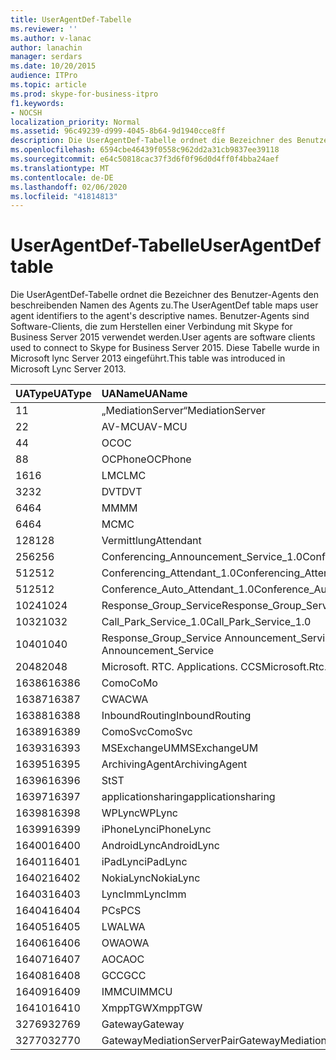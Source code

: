 ```yaml
---
title: UserAgentDef-Tabelle
ms.reviewer: ''
ms.author: v-lanac
author: lanachin
manager: serdars
ms.date: 10/20/2015
audience: ITPro
ms.topic: article
ms.prod: skype-for-business-itpro
f1.keywords:
- NOCSH
localization_priority: Normal
ms.assetid: 96c49239-d999-4045-8b64-9d1940cce8ff
description: Die UserAgentDef-Tabelle ordnet die Bezeichner des Benutzer-Agents den beschreibenden Namen des Agents zu. Benutzer-Agents sind Software-Clients, die zum Herstellen einer Verbindung mit Skype for Business Server 2015 verwendet werden. Diese Tabelle wurde in Microsoft lync Server 2013 eingeführt.
ms.openlocfilehash: 6594cbe46439f0558c962dd2a31cb9837ee39118
ms.sourcegitcommit: e64c50818cac37f3d6f0f96d0d4ff0f4bba24aef
ms.translationtype: MT
ms.contentlocale: de-DE
ms.lasthandoff: 02/06/2020
ms.locfileid: "41814813"
---
```

# <a name="useragentdef-table"></a><span data-ttu-id="06156-105">UserAgentDef-Tabelle</span><span class="sxs-lookup"><span data-stu-id="06156-105">UserAgentDef table</span></span>
 
<span data-ttu-id="06156-106">Die UserAgentDef-Tabelle ordnet die Bezeichner des Benutzer-Agents den beschreibenden Namen des Agents zu.</span><span class="sxs-lookup"><span data-stu-id="06156-106">The UserAgentDef table maps user agent identifiers to the agent's descriptive names.</span></span> <span data-ttu-id="06156-107">Benutzer-Agents sind Software-Clients, die zum Herstellen einer Verbindung mit Skype for Business Server 2015 verwendet werden.</span><span class="sxs-lookup"><span data-stu-id="06156-107">User agents are software clients used to connect to Skype for Business Server 2015.</span></span> <span data-ttu-id="06156-108">Diese Tabelle wurde in Microsoft lync Server 2013 eingeführt.</span><span class="sxs-lookup"><span data-stu-id="06156-108">This table was introduced in Microsoft Lync Server 2013.</span></span>
  
|<span data-ttu-id="06156-109">**UAType**</span><span class="sxs-lookup"><span data-stu-id="06156-109">**UAType**</span></span>|<span data-ttu-id="06156-110">**UAName**</span><span class="sxs-lookup"><span data-stu-id="06156-110">**UAName**</span></span>|<span data-ttu-id="06156-111">**UACategory**</span><span class="sxs-lookup"><span data-stu-id="06156-111">**UACategory**</span></span>|
|:-----|:-----|:-----|
|<span data-ttu-id="06156-112">1</span><span class="sxs-lookup"><span data-stu-id="06156-112">1</span></span>  <br/> |<span data-ttu-id="06156-113">„MediationServer“</span><span class="sxs-lookup"><span data-stu-id="06156-113">MediationServer</span></span>  <br/> |<span data-ttu-id="06156-114">„MediationServer“</span><span class="sxs-lookup"><span data-stu-id="06156-114">MediationServer</span></span>  <br/> |
|<span data-ttu-id="06156-115">2</span><span class="sxs-lookup"><span data-stu-id="06156-115">2</span></span>  <br/> |<span data-ttu-id="06156-116">AV-MCU</span><span class="sxs-lookup"><span data-stu-id="06156-116">AV-MCU</span></span>  <br/> |<span data-ttu-id="06156-117">AV-MCU</span><span class="sxs-lookup"><span data-stu-id="06156-117">AV-MCU</span></span>  <br/> |
|<span data-ttu-id="06156-118">4</span><span class="sxs-lookup"><span data-stu-id="06156-118">4</span></span>  <br/> |<span data-ttu-id="06156-119">OC</span><span class="sxs-lookup"><span data-stu-id="06156-119">OC</span></span>  <br/> |<span data-ttu-id="06156-120">OC</span><span class="sxs-lookup"><span data-stu-id="06156-120">OC</span></span>  <br/> |
|<span data-ttu-id="06156-121">8</span><span class="sxs-lookup"><span data-stu-id="06156-121">8</span></span>  <br/> |<span data-ttu-id="06156-122">OCPhone</span><span class="sxs-lookup"><span data-stu-id="06156-122">OCPhone</span></span>  <br/> |<span data-ttu-id="06156-123">OCPhone</span><span class="sxs-lookup"><span data-stu-id="06156-123">OCPhone</span></span>  <br/> |
|<span data-ttu-id="06156-124">16</span><span class="sxs-lookup"><span data-stu-id="06156-124">16</span></span>  <br/> |<span data-ttu-id="06156-125">LMC</span><span class="sxs-lookup"><span data-stu-id="06156-125">LMC</span></span>  <br/> |<span data-ttu-id="06156-126">LMC</span><span class="sxs-lookup"><span data-stu-id="06156-126">LMC</span></span>  <br/> |
|<span data-ttu-id="06156-127">32</span><span class="sxs-lookup"><span data-stu-id="06156-127">32</span></span>  <br/> |<span data-ttu-id="06156-128">DVT</span><span class="sxs-lookup"><span data-stu-id="06156-128">DVT</span></span>  <br/> |<span data-ttu-id="06156-129">DVT</span><span class="sxs-lookup"><span data-stu-id="06156-129">DVT</span></span>  <br/> |
|<span data-ttu-id="06156-130">64</span><span class="sxs-lookup"><span data-stu-id="06156-130">64</span></span>  <br/> |<span data-ttu-id="06156-131">MM</span><span class="sxs-lookup"><span data-stu-id="06156-131">MM</span></span>  <br/> |<span data-ttu-id="06156-132">MM</span><span class="sxs-lookup"><span data-stu-id="06156-132">MM</span></span>  <br/> |
|<span data-ttu-id="06156-133">64</span><span class="sxs-lookup"><span data-stu-id="06156-133">64</span></span>  <br/> |<span data-ttu-id="06156-134">MC</span><span class="sxs-lookup"><span data-stu-id="06156-134">MC</span></span>  <br/> |<span data-ttu-id="06156-135">MM</span><span class="sxs-lookup"><span data-stu-id="06156-135">MM</span></span>  <br/> |
|<span data-ttu-id="06156-136">128</span><span class="sxs-lookup"><span data-stu-id="06156-136">128</span></span>  <br/> |<span data-ttu-id="06156-137">Vermittlung</span><span class="sxs-lookup"><span data-stu-id="06156-137">Attendant</span></span>  <br/> |<span data-ttu-id="06156-138">Vermittlung</span><span class="sxs-lookup"><span data-stu-id="06156-138">Attendant</span></span>  <br/> |
|<span data-ttu-id="06156-139">256</span><span class="sxs-lookup"><span data-stu-id="06156-139">256</span></span>  <br/> |<span data-ttu-id="06156-140">Conferencing_Announcement_Service_1.0</span><span class="sxs-lookup"><span data-stu-id="06156-140">Conferencing_Announcement_Service_1.0</span></span>  <br/> |<span data-ttu-id="06156-141">CAS</span><span class="sxs-lookup"><span data-stu-id="06156-141">CAS</span></span>  <br/> |
|<span data-ttu-id="06156-142">512</span><span class="sxs-lookup"><span data-stu-id="06156-142">512</span></span>  <br/> |<span data-ttu-id="06156-143">Conferencing_Attendant_1.0</span><span class="sxs-lookup"><span data-stu-id="06156-143">Conferencing_Attendant_1.0</span></span>  <br/> |<span data-ttu-id="06156-144">CAA</span><span class="sxs-lookup"><span data-stu-id="06156-144">CAA</span></span>  <br/> |
|<span data-ttu-id="06156-145">512</span><span class="sxs-lookup"><span data-stu-id="06156-145">512</span></span>  <br/> |<span data-ttu-id="06156-146">Conference_Auto_Attendant_1.0</span><span class="sxs-lookup"><span data-stu-id="06156-146">Conference_Auto_Attendant_1.0</span></span>  <br/> |<span data-ttu-id="06156-147">CAA</span><span class="sxs-lookup"><span data-stu-id="06156-147">CAA</span></span>  <br/> |
|<span data-ttu-id="06156-148">1024</span><span class="sxs-lookup"><span data-stu-id="06156-148">1024</span></span>  <br/> |<span data-ttu-id="06156-149">Response_Group_Service</span><span class="sxs-lookup"><span data-stu-id="06156-149">Response_Group_Service</span></span>  <br/> |<span data-ttu-id="06156-150">RGS</span><span class="sxs-lookup"><span data-stu-id="06156-150">RGS</span></span>  <br/> |
|<span data-ttu-id="06156-151">1032</span><span class="sxs-lookup"><span data-stu-id="06156-151">1032</span></span>  <br/> |<span data-ttu-id="06156-152">Call_Park_Service_1.0</span><span class="sxs-lookup"><span data-stu-id="06156-152">Call_Park_Service_1.0</span></span>  <br/> |<span data-ttu-id="06156-153">CPS</span><span class="sxs-lookup"><span data-stu-id="06156-153">CPS</span></span>  <br/> |
|<span data-ttu-id="06156-154">1040</span><span class="sxs-lookup"><span data-stu-id="06156-154">1040</span></span>  <br/> |<span data-ttu-id="06156-155">Response_Group_Service Announcement_Service</span><span class="sxs-lookup"><span data-stu-id="06156-155">Response_Group_Service Announcement_Service</span></span>  <br/> |<span data-ttu-id="06156-156">Als</span><span class="sxs-lookup"><span data-stu-id="06156-156">AS</span></span>  <br/> |
|<span data-ttu-id="06156-157">2048</span><span class="sxs-lookup"><span data-stu-id="06156-157">2048</span></span>  <br/> |<span data-ttu-id="06156-158">Microsoft. RTC. Applications. CCS</span><span class="sxs-lookup"><span data-stu-id="06156-158">Microsoft.Rtc.Applications.Ccs</span></span>  <br/> |<span data-ttu-id="06156-159">CCS</span><span class="sxs-lookup"><span data-stu-id="06156-159">CCS</span></span>  <br/> |
|<span data-ttu-id="06156-160">16386</span><span class="sxs-lookup"><span data-stu-id="06156-160">16386</span></span>  <br/> |<span data-ttu-id="06156-161">Como</span><span class="sxs-lookup"><span data-stu-id="06156-161">CoMo</span></span>  <br/> |<span data-ttu-id="06156-162">Como</span><span class="sxs-lookup"><span data-stu-id="06156-162">CoMo</span></span>  <br/> |
|<span data-ttu-id="06156-163">16387</span><span class="sxs-lookup"><span data-stu-id="06156-163">16387</span></span>  <br/> |<span data-ttu-id="06156-164">CWA</span><span class="sxs-lookup"><span data-stu-id="06156-164">CWA</span></span>  <br/> |<span data-ttu-id="06156-165">CWA</span><span class="sxs-lookup"><span data-stu-id="06156-165">CWA</span></span>  <br/> |
|<span data-ttu-id="06156-166">16388</span><span class="sxs-lookup"><span data-stu-id="06156-166">16388</span></span>  <br/> |<span data-ttu-id="06156-167">InboundRouting</span><span class="sxs-lookup"><span data-stu-id="06156-167">InboundRouting</span></span>  <br/> |<span data-ttu-id="06156-168">InboundRouting</span><span class="sxs-lookup"><span data-stu-id="06156-168">InboundRouting</span></span>  <br/> |
|<span data-ttu-id="06156-169">16389</span><span class="sxs-lookup"><span data-stu-id="06156-169">16389</span></span>  <br/> |<span data-ttu-id="06156-170">ComoSvc</span><span class="sxs-lookup"><span data-stu-id="06156-170">ComoSvc</span></span>  <br/> |<span data-ttu-id="06156-171">ComoSvc</span><span class="sxs-lookup"><span data-stu-id="06156-171">ComoSvc</span></span>  <br/> |
|<span data-ttu-id="06156-172">16393</span><span class="sxs-lookup"><span data-stu-id="06156-172">16393</span></span>  <br/> |<span data-ttu-id="06156-173">MSExchangeUM</span><span class="sxs-lookup"><span data-stu-id="06156-173">MSExchangeUM</span></span>  <br/> |<span data-ttu-id="06156-174">ExUM</span><span class="sxs-lookup"><span data-stu-id="06156-174">ExUM</span></span>  <br/> |
|<span data-ttu-id="06156-175">16395</span><span class="sxs-lookup"><span data-stu-id="06156-175">16395</span></span>  <br/> |<span data-ttu-id="06156-176">ArchivingAgent</span><span class="sxs-lookup"><span data-stu-id="06156-176">ArchivingAgent</span></span>  <br/> |<span data-ttu-id="06156-177">ARCHAGENT</span><span class="sxs-lookup"><span data-stu-id="06156-177">ARCHAGENT</span></span>  <br/> |
|<span data-ttu-id="06156-178">16396</span><span class="sxs-lookup"><span data-stu-id="06156-178">16396</span></span>  <br/> |<span data-ttu-id="06156-179">St</span><span class="sxs-lookup"><span data-stu-id="06156-179">ST</span></span>  <br/> |<span data-ttu-id="06156-180">St</span><span class="sxs-lookup"><span data-stu-id="06156-180">ST</span></span>  <br/> |
|<span data-ttu-id="06156-181">16397</span><span class="sxs-lookup"><span data-stu-id="06156-181">16397</span></span>  <br/> |<span data-ttu-id="06156-182">applicationsharing</span><span class="sxs-lookup"><span data-stu-id="06156-182">applicationsharing</span></span>  <br/> |<span data-ttu-id="06156-183">ASMCU</span><span class="sxs-lookup"><span data-stu-id="06156-183">ASMCU</span></span>  <br/> |
|<span data-ttu-id="06156-184">16398</span><span class="sxs-lookup"><span data-stu-id="06156-184">16398</span></span>  <br/> |<span data-ttu-id="06156-185">WPLync</span><span class="sxs-lookup"><span data-stu-id="06156-185">WPLync</span></span>  <br/> |<span data-ttu-id="06156-186">WPLync</span><span class="sxs-lookup"><span data-stu-id="06156-186">WPLync</span></span>  <br/> |
|<span data-ttu-id="06156-187">16399</span><span class="sxs-lookup"><span data-stu-id="06156-187">16399</span></span>  <br/> |<span data-ttu-id="06156-188">iPhoneLync</span><span class="sxs-lookup"><span data-stu-id="06156-188">iPhoneLync</span></span>  <br/> |<span data-ttu-id="06156-189">iPhoneLync</span><span class="sxs-lookup"><span data-stu-id="06156-189">iPhoneLync</span></span>  <br/> |
|<span data-ttu-id="06156-190">16400</span><span class="sxs-lookup"><span data-stu-id="06156-190">16400</span></span>  <br/> |<span data-ttu-id="06156-191">AndroidLync</span><span class="sxs-lookup"><span data-stu-id="06156-191">AndroidLync</span></span>  <br/> |<span data-ttu-id="06156-192">AndroidLync</span><span class="sxs-lookup"><span data-stu-id="06156-192">AndroidLync</span></span>  <br/> |
|<span data-ttu-id="06156-193">16401</span><span class="sxs-lookup"><span data-stu-id="06156-193">16401</span></span>  <br/> |<span data-ttu-id="06156-194">iPadLync</span><span class="sxs-lookup"><span data-stu-id="06156-194">iPadLync</span></span>  <br/> |<span data-ttu-id="06156-195">iPadLync</span><span class="sxs-lookup"><span data-stu-id="06156-195">iPadLync</span></span>  <br/> |
|<span data-ttu-id="06156-196">16402</span><span class="sxs-lookup"><span data-stu-id="06156-196">16402</span></span>  <br/> |<span data-ttu-id="06156-197">NokiaLync</span><span class="sxs-lookup"><span data-stu-id="06156-197">NokiaLync</span></span>  <br/> |<span data-ttu-id="06156-198">NokiaLync</span><span class="sxs-lookup"><span data-stu-id="06156-198">NokiaLync</span></span>  <br/> |
|<span data-ttu-id="06156-199">16403</span><span class="sxs-lookup"><span data-stu-id="06156-199">16403</span></span>  <br/> |<span data-ttu-id="06156-200">LyncImm</span><span class="sxs-lookup"><span data-stu-id="06156-200">LyncImm</span></span>  <br/> |<span data-ttu-id="06156-201">LyncImm</span><span class="sxs-lookup"><span data-stu-id="06156-201">LyncImm</span></span>  <br/> |
|<span data-ttu-id="06156-202">16404</span><span class="sxs-lookup"><span data-stu-id="06156-202">16404</span></span>  <br/> |<span data-ttu-id="06156-203">PCs</span><span class="sxs-lookup"><span data-stu-id="06156-203">PCS</span></span>  <br/> |<span data-ttu-id="06156-204">PCs</span><span class="sxs-lookup"><span data-stu-id="06156-204">PCS</span></span>  <br/> |
|<span data-ttu-id="06156-205">16405</span><span class="sxs-lookup"><span data-stu-id="06156-205">16405</span></span>  <br/> |<span data-ttu-id="06156-206">LWA</span><span class="sxs-lookup"><span data-stu-id="06156-206">LWA</span></span>  <br/> |<span data-ttu-id="06156-207">LWA</span><span class="sxs-lookup"><span data-stu-id="06156-207">LWA</span></span>  <br/> |
|<span data-ttu-id="06156-208">16406</span><span class="sxs-lookup"><span data-stu-id="06156-208">16406</span></span>  <br/> |<span data-ttu-id="06156-209">OWA</span><span class="sxs-lookup"><span data-stu-id="06156-209">OWA</span></span>  <br/> |<span data-ttu-id="06156-210">OWA</span><span class="sxs-lookup"><span data-stu-id="06156-210">OWA</span></span>  <br/> |
|<span data-ttu-id="06156-211">16407</span><span class="sxs-lookup"><span data-stu-id="06156-211">16407</span></span>  <br/> |<span data-ttu-id="06156-212">AOC</span><span class="sxs-lookup"><span data-stu-id="06156-212">AOC</span></span>  <br/> |<span data-ttu-id="06156-213">AOC</span><span class="sxs-lookup"><span data-stu-id="06156-213">AOC</span></span>  <br/> |
|<span data-ttu-id="06156-214">16408</span><span class="sxs-lookup"><span data-stu-id="06156-214">16408</span></span>  <br/> |<span data-ttu-id="06156-215">GCC</span><span class="sxs-lookup"><span data-stu-id="06156-215">GCC</span></span>  <br/> |<span data-ttu-id="06156-216">GCC</span><span class="sxs-lookup"><span data-stu-id="06156-216">GCC</span></span>  <br/> |
|<span data-ttu-id="06156-217">16409</span><span class="sxs-lookup"><span data-stu-id="06156-217">16409</span></span>  <br/> |<span data-ttu-id="06156-218">IMMCU</span><span class="sxs-lookup"><span data-stu-id="06156-218">IMMCU</span></span>  <br/> |<span data-ttu-id="06156-219">IMMCU</span><span class="sxs-lookup"><span data-stu-id="06156-219">IMMCU</span></span>  <br/> |
|<span data-ttu-id="06156-220">16410</span><span class="sxs-lookup"><span data-stu-id="06156-220">16410</span></span>  <br/> |<span data-ttu-id="06156-221">XmppTGW</span><span class="sxs-lookup"><span data-stu-id="06156-221">XmppTGW</span></span>  <br/> |<span data-ttu-id="06156-222">XmppGateway</span><span class="sxs-lookup"><span data-stu-id="06156-222">XmppGateway</span></span>  <br/> |
|<span data-ttu-id="06156-223">32769</span><span class="sxs-lookup"><span data-stu-id="06156-223">32769</span></span>  <br/> |<span data-ttu-id="06156-224">Gateway</span><span class="sxs-lookup"><span data-stu-id="06156-224">Gateway</span></span>  <br/> |<span data-ttu-id="06156-225">Gateway</span><span class="sxs-lookup"><span data-stu-id="06156-225">Gateway</span></span>  <br/> |
|<span data-ttu-id="06156-226">32770</span><span class="sxs-lookup"><span data-stu-id="06156-226">32770</span></span>  <br/> |<span data-ttu-id="06156-227">GatewayMediationServerPair</span><span class="sxs-lookup"><span data-stu-id="06156-227">GatewayMediationServerPair</span></span>  <br/> |<span data-ttu-id="06156-228">GatewayMediationServerPair</span><span class="sxs-lookup"><span data-stu-id="06156-228">GatewayMediationServerPair</span></span>  <br/> |
   

